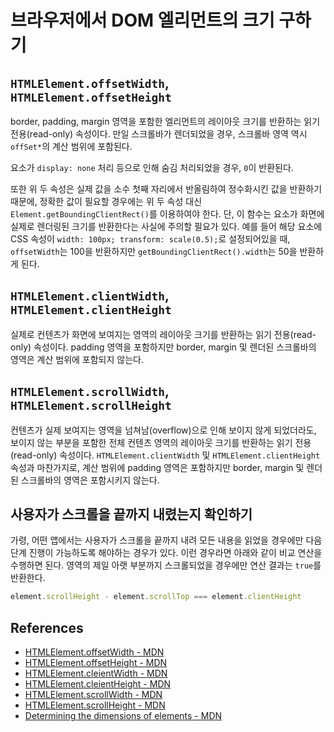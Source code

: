 # 브라우저에서 DOM 엘리먼트의 크기 구하기

## `HTMLElement.offsetWidth`, `HTMLElement.offsetHeight`

border, padding, margin 영역을 포함한 엘리먼트의 레이아웃 크기를 반환하는 읽기 전용(read-only) 속성이다. 만일 스크롤바가 렌더되었을 경우, 스크롤바 영역 역시 `offSet*`의 계산 범위에 포함된다.

요소가 `display: none` 처리 등으로 인해 숨김 처리되었을 경우, `0`이 반환된다.

또한 위 두 속성은 실제 값을 소수 첫째 자리에서 반올림하여 정수화시킨 값을 반환하기 때문에, 정확한 값이 필요할 경우에는 위 두 속성 대신 `Element.getBoundingClientRect()`를 이용하여야 한다. 단, 이 함수는 요소가 화면에 실제로 렌더링된 크기를 반환한다는 사실에 주의할 필요가 있다. 예를 들어 해당 요소에 CSS 속성이 `width: 100px; transform: scale(0.5);`로 설정되어있을 때, `offsetWidth`는 100을 반환하지만 `getBoundingClientRect().width`는 50을 반환하게 된다.

## `HTMLElement.clientWidth`, `HTMLElement.clientHeight`

실제로 컨텐츠가 화면에 보여지는 영역의 레이아웃 크기를 반환하는 읽기 전용(read-only) 속성이다. padding 영역을 포함하지만 border, margin 및 렌더된 스크롤바의 영역은 계산 범위에 포함되지 않는다.

## `HTMLElement.scrollWidth`, `HTMLElement.scrollHeight`

컨텐츠가 실제 보여지는 영역을 넘쳐남(overflow)으로 인해 보이지 않게 되었더라도, 보이지 않는 부분을 포함한 전체 컨텐츠 영역의 레이아웃 크기를 반환하는 읽기 전용(read-only) 속성이다. `HTMLElement.clientWidth` 및 `HTMLElement.clientHeight` 속성과 마찬가지로, 계산 범위에 padding 영역은 포함하지만 border, margin 및 렌더된 스크롤바의 영역은 포함시키지 않는다.

## 사용자가 스크롤을 끝까지 내렸는지 확인하기

가령, 어떤 앱에서는 사용자가 스크롤을 끝까지 내려 모든 내용을 읽었을 경우에만 다음 단계 진행이 가능하도록 해야하는 경우가 있다. 이런 경우라면 아래와 같이 비교 연산을 수행하면 된다. 영역의 제일 아랫 부분까지 스크롤되었을 경우에만 연산 결과는 `true`를 반환한다.

```javascript
element.scrollHeight - element.scrollTop === element.clientHeight
```

## References

* [HTMLElement.offsetWidth - MDN](https://developer.mozilla.org/en-US/docs/Web/API/HTMLElement/offsetWidth)
* [HTMLElement.offsetHeight - MDN](https://developer.mozilla.org/en-US/docs/Web/API/HTMLElement/offsetHeight)
* [HTMLElement.cleientWidth - MDN](https://developer.mozilla.org/en-US/docs/Web/API/Element/clientWidth)
* [HTMLElement.cleientHeight - MDN](https://developer.mozilla.org/en-US/docs/Web/API/Element/clientHeight)
* [HTMLElement.scrollWidth - MDN](https://developer.mozilla.org/en-US/docs/Web/API/Element/scrollWidth)
* [HTMLElement.scrollHeight - MDN](https://developer.mozilla.org/en-US/docs/Web/API/Element/scrollHeight)
* [Determining the dimensions of elements - MDN](https://developer.mozilla.org/en-US/docs/Web/API/CSS_Object_Model/Determining_the_dimensions_of_elements)
